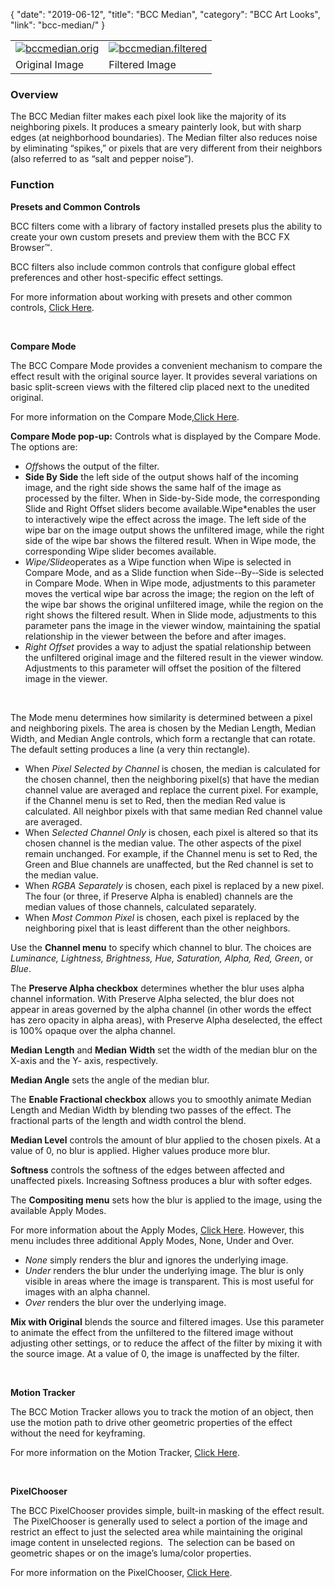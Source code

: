 {
"date": "2019-06-12",
"title": "BCC Median",
"category": "BCC Art Looks",
"link": "bcc-median/"
}

 

|  |  |
| --- | --- |
| [![bccmedian.orig](https://borisfx-com-res.cloudinary.com/image/upload//documentation/continuum/uploads/2013/06/bccmedian.orig_.jpg)](https://borisfx-com-res.cloudinary.com/image/upload//documentation/continuum/uploads/2013/06/bccmedian.orig_.jpg) | [![bccmedian.filtered](https://borisfx-com-res.cloudinary.com/image/upload//documentation/continuum/uploads/2013/06/bccmedian.filtered.jpg)](https://borisfx-com-res.cloudinary.com/image/upload//documentation/continuum/uploads/2013/06/bccmedian.filtered.jpg) |
| Original Image | Filtered Image |


### Overview


The BCC Median filter makes each pixel look like the majority of its neighboring pixels. It produces a smeary painterly look, but with sharp edges (at neighborhood boundaries). The Median filter also reduces noise by eliminating “spikes,” or pixels that are very different from their neighbors (also referred to as “salt and pepper noise”).


### Function


**Presets and Common Controls**


BCC filters come with a library of factory installed presets plus the ability to create your own custom presets and preview them with the BCC FX Browser™.


BCC filters also include common controls that configure global effect preferences and other host-specific effect settings.


For more information about working with presets and other common controls, [Click Here](/documentation/continuum/bcc-common-controls/).

 


**Compare Mode**


The BCC Compare Mode provides a convenient mechanism to compare the effect result with the original source layer. It provides several variations on basic split-screen views with the filtered clip placed next to the unedited original.


For more information on the Compare Mode,[Click Here](/documentation/continuum/bcc-compare-mode/).

**Compare Mode pop-up:** Controls what is displayed by the Compare Mode. The options are:


* *Off*shows the output of the filter.
* **Side By Side** the left side of the output shows half of the incoming image, and the right side shows the same half of the image as processed by the filter. When in Side-by-Side mode, the corresponding Slide and Right Offset sliders become available.Wipe*enables the user to interactively wipe the effect across the image. The left side of the wipe bar on the image output shows the unfiltered image, while the right side of the wipe bar shows the filtered result. When in Wipe mode, the corresponding Wipe slider becomes available.
* *Wipe/Slide*operates as a Wipe function when Wipe is selected in Compare Mode, and as a Slide function when Side-­‐By-­‐Side is selected in Compare Mode. When in Wipe mode, adjustments to this parameter moves the vertical wipe bar across the image; the region on the left of the wipe bar shows the original unfiltered image, while the region on the right shows the filtered result. When in Slide mode, adjustments to this parameter pans the image in the viewer window, maintaining the spatial relationship in the viewer between the before and after images.
* *Right Offset* provides a way to adjust the spatial relationship between the unfiltered original image and the filtered result in the viewer window. Adjustments to this parameter will offset the position of the filtered image in the viewer.


 


The Mode menu determines how similarity is determined between a pixel and neighboring pixels. The area is chosen by the Median Length, Median Width, and Median Angle controls, which form a rectangle that can rotate. The default setting produces a line (a very thin rectangle).


* When *Pixel Selected by Channel* is chosen, the median is calculated for the chosen channel, then the neighboring pixel(s) that have the median channel value are averaged and replace the current pixel. For example, if the Channel menu is set to Red, then the median Red value is calculated. All neighbor pixels with that same median Red channel value are averaged.
* When *Selected Channel Only* is chosen, each pixel is altered so that its chosen channel is the median value. The other aspects of the pixel remain unchanged. For example, if the Channel menu is set to Red, the Green and Blue channels are unaffected, but the Red channel is set to the median value.
* When *RGBA Separately* is chosen, each pixel is replaced by a new pixel. The four (or three, if Preserve Alpha is enabled) channels are the median values of those channels, calculated separately.
* When *Most Common Pixel* is chosen, each pixel is replaced by the neighboring pixel that is least different than the other neighbors.


Use the **Channel menu** to specify which channel to blur. The choices are *Luminance, Lightness, Brightness, Hue, Saturation, Alpha, Red, Green*, or *Blue*.


The **Preserve Alpha checkbox** determines whether the blur uses alpha channel information. With Preserve Alpha selected, the blur does not appear in areas governed by the alpha channel (in other words the effect has zero opacity in alpha areas), with Preserve Alpha deselected, the effect is 100% opaque over the alpha channel.


**Median** **Length** and **Median** **Width** set the width of the median blur on the X-axis and the Y- axis, respectively.


**Median Angle** sets the angle of the median blur.


The **Enable Fractional checkbox** allows you to smoothly animate Median Length and Median Width by blending two passes of the effect. The fractional parts of the length and width control the blend.


**Median Level** controls the amount of blur applied to the chosen pixels. At a value of 0, no blur is applied. Higher values produce more blur.


**Softness** controls the softness of the edges between affected and unaffected pixels. Increasing Softness produces a blur with softer edges.


The **Compositing menu** sets how the blur is applied to the image, using the available Apply Modes.


For more information about the Apply Modes, [Click Here](/documentation/continuum/bcc-apply-modes/). However, this menu includes three additional Apply Modes, None, Under and Over.

* *None* simply renders the blur and ignores the underlying image.
* *Under* renders the blur under the underlying image. The blur is only visible in areas where the image is transparent. This is most useful for images with an alpha channel.
* *Over* renders the blur over the underlying image.


**Mix with Original** blends the source and filtered images. Use this parameter to animate the effect from the unfiltered to the filtered image without adjusting other settings, or to reduce the affect of the filter by mixing it with the source image. At a value of 0, the image is unaffected by the filter.


 


**Motion Tracker**


The BCC Motion Tracker allows you to track the motion of an object, then use the motion path to drive other geometric properties of the effect without the need for keyframing.


For more information on the Motion Tracker, [Click Here](/documentation/continuum/bcc-motion-tracker/).

 


**PixelChooser**


The BCC PixelChooser provides simple, built-in masking of the effect result.  The PixelChooser is generally used to select a portion of the image and restrict an effect to just the selected area while maintaining the original image content in unselected regions.  The selection can be based on geometric shapes or on the image’s luma/color properties.


For more information on the PixelChooser, [Click Here](/documentation/continuum/bcc-pixel-chooser/).

 